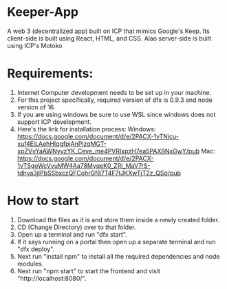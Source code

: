 # Keeper-App
A web 3 (decentralized app) built on ICP that mimics Google's Keep. Its client-side is built using React, HTML, and CSS. Alao server-side is built using ICP's Motoko
# Requirements: 
1. Internet Computer development needs to be set up in your machine. 
2. For this project specifically, required version of dfx is 0.9.3 and node version of 16.
3. If you are using windows be sure to use WSL since windows does not support ICP development.
4. Here's the link for installation process:
   Windows: https://docs.google.com/document/d/e/2PACX-1vTNicu-xuf4EiLAehHIqgfpjAnPjzqMGT-xpZVvYaAWNyvzYK_Ceve_me4PVRIxpzH7ea5PAX9NxGwY/pub
   Mac: https://docs.google.com/document/d/e/2PACX-1vTSgoWcVvuMW4Aa78MyqeK0_ZRl_MaV7rS-tdhya3jlPbSSbxczQFCohrGf87T4F7tJKXwTjT2z_QSq/pub 
# How to start
1. Download the files as it is and store them inside a newly created folder.
2. CD (Change Directory) over to that folder.
3. Open up a terminal and run "dfx start".
4. If it says running on a portal then open up a separate terminal and run "dfx deploy".
5. Next run "install npm" to install all the required dependencies and node modules.
6. Next run "npm start" to start the frontend and visit "http://localhost:8080/". 

